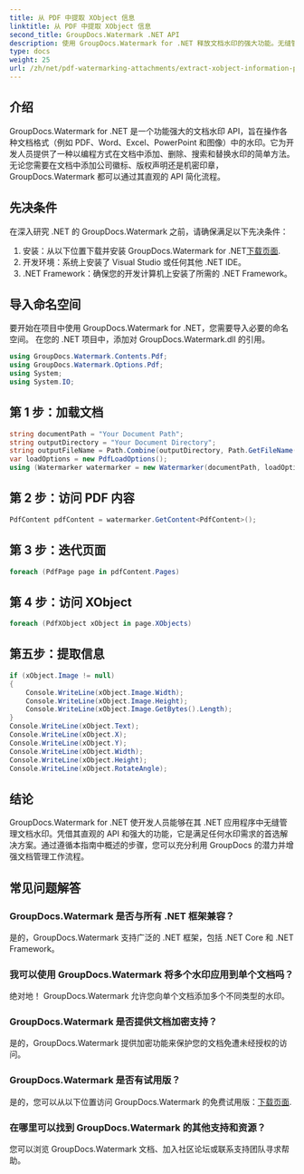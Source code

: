 ```yaml
---
title: 从 PDF 中提取 XObject 信息
linktitle: 从 PDF 中提取 XObject 信息
second_title: GroupDocs.Watermark .NET API
description: 使用 GroupDocs.Watermark for .NET 释放文档水印的强大功能。无缝管理 PDF、Word 文档和图像中的水印。
type: docs
weight: 25
url: /zh/net/pdf-watermarking-attachments/extract-xobject-information-pdf/
---
```

## 介绍
GroupDocs.Watermark for .NET 是一个功能强大的文档水印 API，旨在操作各种文档格式（例如 PDF、Word、Excel、PowerPoint 和图像）中的水印。它为开发人员提供了一种以编程方式在文档中添加、删除、搜索和替换水印的简单方法。无论您需要在文档中添加公司徽标、版权声明还是机密印章，GroupDocs.Watermark 都可以通过其直观的 API 简化流程。
## 先决条件
在深入研究 .NET 的 GroupDocs.Watermark 之前，请确保满足以下先决条件：
1. 安装：从以下位置下载并安装 GroupDocs.Watermark for .NET[下载页面](https://releases.groupdocs.com/Watermark/net/).
2. 开发环境：系统上安装了 Visual Studio 或任何其他 .NET IDE。
3. .NET Framework：确保您的开发计算机上安装了所需的 .NET Framework。

## 导入命名空间
要开始在项目中使用 GroupDocs.Watermark for .NET，您需要导入必要的命名空间。
在您的 .NET 项目中，添加对 GroupDocs.Watermark.dll 的引用。
```csharp
using GroupDocs.Watermark.Contents.Pdf;
using GroupDocs.Watermark.Options.Pdf;
using System;
using System.IO;
```
## 第 1 步：加载文档
```csharp
string documentPath = "Your Document Path";
string outputDirectory = "Your Document Directory";
string outputFileName = Path.Combine(outputDirectory, Path.GetFileName(documentPath));
var loadOptions = new PdfLoadOptions();
using (Watermarker watermarker = new Watermarker(documentPath, loadOptions))
```
## 第 2 步：访问 PDF 内容
```csharp
PdfContent pdfContent = watermarker.GetContent<PdfContent>();
```
## 第 3 步：迭代页面
```csharp
foreach (PdfPage page in pdfContent.Pages)
```
## 第 4 步：访问 XObject
```csharp
foreach (PdfXObject xObject in page.XObjects)
```
## 第五步：提取信息
```csharp
if (xObject.Image != null)
{
    Console.WriteLine(xObject.Image.Width);
    Console.WriteLine(xObject.Image.Height);
    Console.WriteLine(xObject.Image.GetBytes().Length);
}
Console.WriteLine(xObject.Text);
Console.WriteLine(xObject.X);
Console.WriteLine(xObject.Y);
Console.WriteLine(xObject.Width);
Console.WriteLine(xObject.Height);
Console.WriteLine(xObject.RotateAngle);
```

## 结论
GroupDocs.Watermark for .NET 使开发人员能够在其 .NET 应用程序中无缝管理文档水印。凭借其直观的 API 和强大的功能，它是满足任何水印需求的首选解决方案。通过遵循本指南中概述的步骤，您可以充分利用 GroupDocs 的潜力并增强文档管理工作流程。
## 常见问题解答
### GroupDocs.Watermark 是否与所有 .NET 框架兼容？
是的，GroupDocs.Watermark 支持广泛的 .NET 框架，包括 .NET Core 和 .NET Framework。
### 我可以使用 GroupDocs.Watermark 将多个水印应用到单个文档吗？
绝对地！ GroupDocs.Watermark 允许您向单个文档添加多个不同类型的水印。
### GroupDocs.Watermark 是否提供文档加密支持？
是的，GroupDocs.Watermark 提供加密功能来保护您的文档免遭未经授权的访问。
### GroupDocs.Watermark 是否有试用版？
是的，您可以从以下位置访问 GroupDocs.Watermark 的免费试用版：[下载页面](https://releases.groupdocs.com/).
### 在哪里可以找到 GroupDocs.Watermark 的其他支持和资源？
您可以浏览 GroupDocs.Watermark 文档、加入社区论坛或联系支持团队寻求帮助。